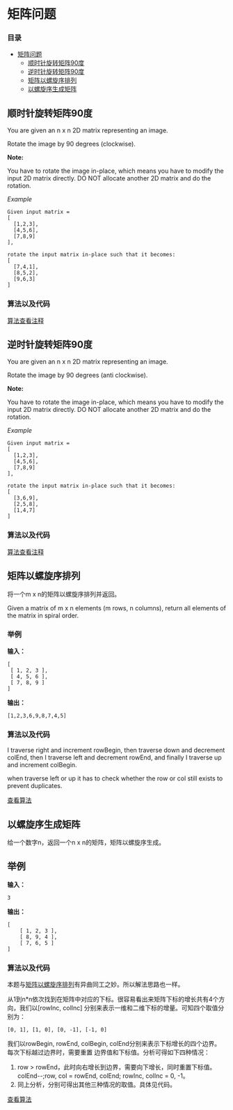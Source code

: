 # 矩阵问题

### 目录

- [矩阵问题](#矩阵问题)
    - [顺时针旋转矩阵90度](#顺时针旋转矩阵90度)
    - [逆时针旋转矩阵90度](#逆时针旋转矩阵90度)
    - [矩阵以螺旋序排列](#矩阵以螺旋序排列)
    - [以螺旋序生成矩阵](#以螺旋序生成矩阵)

## 顺时针旋转矩阵90度

You are given an n x n 2D matrix representing an image.

Rotate the image by 90 degrees (clockwise).

**Note:**

You have to rotate the image in-place, which means you have to modify
the input 2D matrix directly. DO NOT allocate another 2D matrix and do
the rotation.

*Example*

    Given input matrix =
    [
      [1,2,3],
      [4,5,6],
      [7,8,9]
    ],

    rotate the input matrix in-place such that it becomes:
    [
      [7,4,1],
      [8,5,2],
      [9,6,3]
    ]

### 算法以及代码

[算法查看注释](https://github.com/BlurtHeart/algorithms/tree/master/matrix/matrix.go#L10)


## 逆时针旋转矩阵90度

You are given an n x n 2D matrix representing an image.

Rotate the image by 90 degrees (anti clockwise).

**Note:**

You have to rotate the image in-place, which means you have to modify
the input 2D matrix directly. DO NOT allocate another 2D matrix and do
the rotation.

*Example*

    Given input matrix =
    [
      [1,2,3],
      [4,5,6],
      [7,8,9]
    ],

    rotate the input matrix in-place such that it becomes:
    [
      [3,6,9],
      [2,5,8],
      [1,4,7]
    ]

### 算法以及代码

[算法查看注释](https://github.com/BlurtHeart/algorithms/tree/master/matrix/matrix.go#L28)

## 矩阵以螺旋序排列

将一个m x n的矩阵以螺旋序排列并返回。

Given a matrix of m x n elements (m rows, n columns), return all elements of the matrix in spiral order.

### 举例

**输入：**

    [
     [ 1, 2, 3 ],
     [ 4, 5, 6 ],
     [ 7, 8, 9 ]
    ]

**输出：**

    [1,2,3,6,9,8,7,4,5]

### 算法以及代码

 I traverse right and increment rowBegin, then traverse down and decrement colEnd,
 then I traverse left and decrement rowEnd, and finally I traverse up and increment
 colBegin.

 when traverse left or up it has to check whether the row or col still exists to
 prevent duplicates.

[查看算法](https://github.com/BlurtHeart/algorithms/tree/master/matrix/matrix.go#L40)

## 以螺旋序生成矩阵

给一个数字n，返回一个n x n的矩阵，矩阵以螺旋序生成。

## 举例

**输入：**

    3

**输出：**

    [
        [ 1, 2, 3 ],
        [ 8, 9, 4 ],
        [ 7, 6, 5 ]
    ]

### 算法以及代码

本题与[矩阵以螺旋序排列](#矩阵以螺旋序排列)有异曲同工之妙。所以解法思路也一样。

从1到n*n依次找到在矩阵中对应的下标。很容易看出来矩阵下标的增长共有4个方向，我们以[rowInc, colInc]
分别来表示一维和二维下标的增量。可知四个取值分别为：

    [0, 1], [1, 0], [0, -1], [-1, 0]

我们以rowBegin, rowEnd, colBegin, colEnd分别来表示下标增长的四个边界。每次下标越过边界时，需要重置
边界值和下标值。分析可得如下四种情况：

1. row > rowEnd，此时向右增长到边界，需要向下增长，同时重置下标值。colEnd--;row, col = rowEnd, colEnd; rowInc, colInc = 0, -1。
2. 同上分析，分别可得出其他三种情况的取值。具体见代码。

[查看算法](https://github.com/BlurtHeart/algorithms/tree/master/matrix/matrix.go#L80)